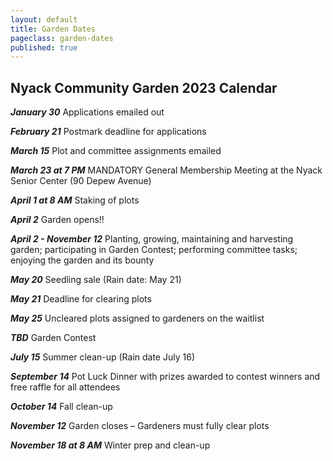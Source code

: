 ```yaml
---
layout: default
title: Garden Dates
pageclass: garden-dates
published: true
---
```


## Nyack Community Garden 2023 Calendar

***January 30*** Applications emailed out

***February 21*** Postmark deadline for applications

***March 15*** Plot and committee assignments emailed

***March 23 at 7 PM*** MANDATORY General Membership Meeting at the Nyack Senior Center (90 Depew Avenue)

***April 1 at 8 AM*** Staking of plots

***April 2*** Garden opens!!

***April 2 - November 12*** Planting, growing, maintaining and harvesting garden; participating in Garden Contest; performing committee tasks; enjoying the garden and its bounty

***May 20*** Seedling sale (Rain date: May 21)

***May 21*** Deadline for clearing plots

***May 25*** Uncleared plots assigned to gardeners on the waitlist

***TBD*** Garden Contest

***July 15*** Summer clean-up (Rain date July 16)

***September 14*** Pot Luck Dinner with prizes awarded to contest winners and free raffle for all attendees

***October 14*** Fall clean-up

***November 12*** Garden closes – Gardeners must fully clear plots 

***November 18 at 8 AM*** Winter prep and clean-up

<!--
***January 30*** Applications emailed out
***February 22*** Postmark deadline for applications 
***March 24*** at 7 PM General Membership Meeting
***April 2*** at 8 AM Staking of plots
***April 3*** Garden opens
***April 3 - Nov. 7*** Planting, growing, maintaining and harvesting garden; participating in Garden Contest; performing committee tasks; having fun at the garden
***May 21*** Seedling sale to benefit the [Nyack Homeless Project](https://www.nyackhp.org/)
***May 31*** Deadline for planting plots
***After May 31*** Unplanted plots assigned to gardeners on the waitlist
***July 27*** Garden Contest
***October 27*** - Potluck Dinner, Thursday, October 27 7 PM, at the Nyack Senior Center (90 Depew Ave.)
***November 13*** Garden closes; all items removed and plots restored to state they were in on April 3rd
***November 20*** at 8 AM Winter prep and clean-up
-->

